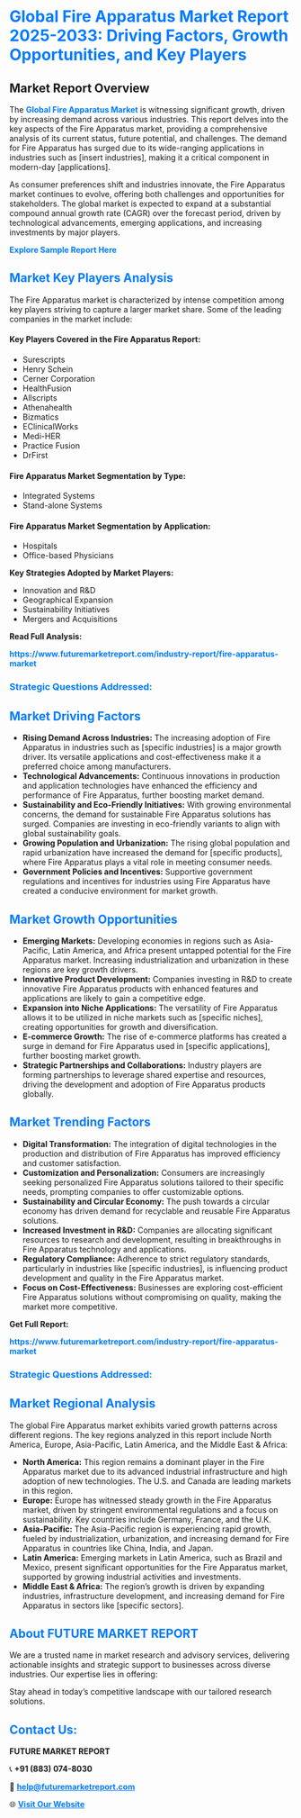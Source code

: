 <h1 style="color: #007BFF;">Global Fire Apparatus Market Report 2025-2033: Driving Factors, Growth Opportunities, and Key Players</h1>

<section id="overview">
<h2>Market Report Overview</h2>
<p>The <a href="https://www.futuremarketreport.com/industry-report/fire-apparatus-market" style="color: #007BFF; text-decoration: none;"><strong>Global Fire Apparatus Market</strong></a> is witnessing significant growth, driven by increasing demand across various industries. This report delves into the key aspects of the Fire Apparatus market, providing a comprehensive analysis of its current status, future potential, and challenges. The demand for Fire Apparatus has surged due to its wide-ranging applications in industries such as [insert industries], making it a critical component in modern-day [applications].</p>
<p>As consumer preferences shift and industries innovate, the Fire Apparatus market continues to evolve, offering both challenges and opportunities for stakeholders. The global market is expected to expand at a substantial compound annual growth rate (CAGR) over the forecast period, driven by technological advancements, emerging applications, and increasing investments by major players.</p>
</section>

<section id="overview">
<p><a href="https://www.futuremarketreport.com/request-sample/reportId=35169" style="color: #007BFF; text-decoration: none;"><strong>Explore Sample Report Here</strong></a></p>
</section>

<section id="key-players">
<h2 style="color: #007BFF;">Market Key Players Analysis</h2>
<p>The Fire Apparatus market is characterized by intense competition among key players striving to capture a larger market share. Some of the leading companies in the market include:</p>
<h4>Key Players Covered in the Fire Apparatus Report:</h4>
<ul><li>Surescripts</li><li>Henry Schein</li><li>Cerner Corporation</li><li>HealthFusion</li><li>Allscripts</li><li>Athenahealth</li><li>Bizmatics</li><li>EClinicalWorks</li><li>Medi-HER</li><li>Practice Fusion</li><li>DrFirst</li></ul>
<h4>Fire Apparatus Market Segmentation by Type:</h4>
<ul><li>Integrated Systems</li><li>Stand-alone Systems</li></ul>

<h4>Fire Apparatus Market Segmentation by Application:</h4>
<ul><li>Hospitals</li><li>Office-based Physicians</li></ul>
<p><strong>Key Strategies Adopted by Market Players:</strong></p>
<ul>
<li>Innovation and R&D</li>
<li>Geographical Expansion</li>
<li>Sustainability Initiatives</li>
<li>Mergers and Acquisitions</li>
</ul>
</section>

<section>
<p><strong>Read Full Analysis: </strong></p><a href="https://www.futuremarketreport.com/industry-report/fire-apparatus-market" style="color: #007BFF; text-decoration: none;"><strong>https://www.futuremarketreport.com/industry-report/fire-apparatus-market</strong></a>
<h3 style="color: #007BFF;">Strategic Questions Addressed:</h3>
</section>

<section id="driving-factors">
<h2 style="color: #007BFF;">Market Driving Factors</h2>
<ul>
<li><strong>Rising Demand Across Industries:</strong> The increasing adoption of Fire Apparatus in industries such as [specific industries] is a major growth driver. Its versatile applications and cost-effectiveness make it a preferred choice among manufacturers.</li>
<li><strong>Technological Advancements:</strong> Continuous innovations in production and application technologies have enhanced the efficiency and performance of Fire Apparatus, further boosting market demand.</li>
<li><strong>Sustainability and Eco-Friendly Initiatives:</strong> With growing environmental concerns, the demand for sustainable Fire Apparatus solutions has surged. Companies are investing in eco-friendly variants to align with global sustainability goals.</li>
<li><strong>Growing Population and Urbanization:</strong> The rising global population and rapid urbanization have increased the demand for [specific products], where Fire Apparatus plays a vital role in meeting consumer needs.</li>
<li><strong>Government Policies and Incentives:</strong> Supportive government regulations and incentives for industries using Fire Apparatus have created a conducive environment for market growth.</li>
</ul>
</section>

<section id="growth-opportunities">
<h2 style="color: #007BFF;">Market Growth Opportunities</h2>
<ul>
<li><strong>Emerging Markets:</strong> Developing economies in regions such as Asia-Pacific, Latin America, and Africa present untapped potential for the Fire Apparatus market. Increasing industrialization and urbanization in these regions are key growth drivers.</li>
<li><strong>Innovative Product Development:</strong> Companies investing in R&D to create innovative Fire Apparatus products with enhanced features and applications are likely to gain a competitive edge.</li>
<li><strong>Expansion into Niche Applications:</strong> The versatility of Fire Apparatus allows it to be utilized in niche markets such as [specific niches], creating opportunities for growth and diversification.</li>
<li><strong>E-commerce Growth:</strong> The rise of e-commerce platforms has created a surge in demand for Fire Apparatus used in [specific applications], further boosting market growth.</li>
<li><strong>Strategic Partnerships and Collaborations:</strong> Industry players are forming partnerships to leverage shared expertise and resources, driving the development and adoption of Fire Apparatus products globally.</li>
</ul>
</section>

<section id="trending-factors">
<h2 style="color: #007BFF;">Market Trending Factors</h2>
<ul>
<li><strong>Digital Transformation:</strong> The integration of digital technologies in the production and distribution of Fire Apparatus has improved efficiency and customer satisfaction.</li>
<li><strong>Customization and Personalization:</strong> Consumers are increasingly seeking personalized Fire Apparatus solutions tailored to their specific needs, prompting companies to offer customizable options.</li>
<li><strong>Sustainability and Circular Economy:</strong> The push towards a circular economy has driven demand for recyclable and reusable Fire Apparatus solutions.</li>
<li><strong>Increased Investment in R&D:</strong> Companies are allocating significant resources to research and development, resulting in breakthroughs in Fire Apparatus technology and applications.</li>
<li><strong>Regulatory Compliance:</strong> Adherence to strict regulatory standards, particularly in industries like [specific industries], is influencing product development and quality in the Fire Apparatus market.</li>
<li><strong>Focus on Cost-Effectiveness:</strong> Businesses are exploring cost-efficient Fire Apparatus solutions without compromising on quality, making the market more competitive.</li>
</ul>
</section>

<section>
<p><strong>Get Full Report: </strong></p><a href="https://www.futuremarketreport.com/industry-report/fire-apparatus-market" style="color: #007BFF; text-decoration: none;"><strong>https://www.futuremarketreport.com/industry-report/fire-apparatus-market</strong></a>
<h3 style="color: #007BFF;">Strategic Questions Addressed:</h3>
</section>


<section id="regional-analysis">
<h2 style="color: #007BFF;">Market Regional Analysis</h2>
<p>The global Fire Apparatus market exhibits varied growth patterns across different regions. The key regions analyzed in this report include North America, Europe, Asia-Pacific, Latin America, and the Middle East & Africa:</p>
<ul>
<li><strong>North America:</strong> This region remains a dominant player in the Fire Apparatus market due to its advanced industrial infrastructure and high adoption of new technologies. The U.S. and Canada are leading markets in this region.</li>
<li><strong>Europe:</strong> Europe has witnessed steady growth in the Fire Apparatus market, driven by stringent environmental regulations and a focus on sustainability. Key countries include Germany, France, and the U.K.</li>
<li><strong>Asia-Pacific:</strong> The Asia-Pacific region is experiencing rapid growth, fueled by industrialization, urbanization, and increasing demand for Fire Apparatus in countries like China, India, and Japan.</li>
<li><strong>Latin America:</strong> Emerging markets in Latin America, such as Brazil and Mexico, present significant opportunities for the Fire Apparatus market, supported by growing industrial activities and investments.</li>
<li><strong>Middle East & Africa:</strong> The region’s growth is driven by expanding industries, infrastructure development, and increasing demand for Fire Apparatus in sectors like [specific sectors].</li>
</ul>
</section>

<footer>
<h2 style="color: #007BFF;">About FUTURE MARKET REPORT</h2>
<p>We are a trusted name in market research and advisory services, delivering actionable insights and strategic support to businesses across diverse industries. Our expertise lies in offering:</p>

<p>Stay ahead in today’s competitive landscape with our tailored research solutions.</p>

<h2 style="color: #007BFF;">Contact Us:</h2>
<p><strong>FUTURE MARKET REPORT</strong></p>
<p>📞 <strong>+91 (883) 074-8030</strong></p>
<p>📧 <strong><a href="mailto:help@futuremarketreport.com" style="color: #007BFF;">help@futuremarketreport.com</a></strong></p>
<p>🌐 <strong><a href="https://www.futuremarketreport.com/" style="color: #007BFF;">Visit Our Website</a></strong></p>
</footer>